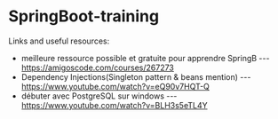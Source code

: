 # SpringBoot-training

Links and useful resources:

- meilleure ressource possible et gratuite pour apprendre SpringB ---  https://amigoscode.com/courses/267273
- Dependency Injections(Singleton pattern & beans mention) --- https://www.youtube.com/watch?v=eQ90v7HQT-Q
- débuter avec PostgreSQL sur windows --- https://www.youtube.com/watch?v=BLH3s5eTL4Y
